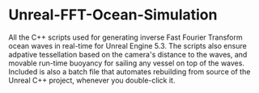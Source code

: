 # Unreal-FFT-Ocean-Simulation
All the C++ scripts used for generating inverse Fast Fourier Transform ocean waves in real-time for Unreal Engine 5.3.
The scripts also ensure adpative tessellation based on the camera's distance to the waves, and movable run-time buoyancy for sailing any vessel on top of the waves. 
Included is also a batch file that automates rebuilding from source of the Unreal C++ project, whenever you double-click it.

